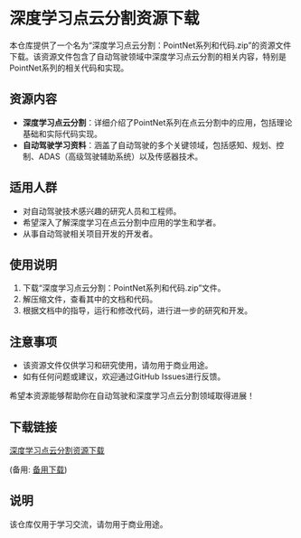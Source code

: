 # 深度学习点云分割资源下载

本仓库提供了一个名为“深度学习点云分割：PointNet系列和代码.zip”的资源文件下载。该资源文件包含了自动驾驶领域中深度学习点云分割的相关内容，特别是PointNet系列的相关代码和实现。

## 资源内容

- **深度学习点云分割**：详细介绍了PointNet系列在点云分割中的应用，包括理论基础和实际代码实现。
- **自动驾驶学习资料**：涵盖了自动驾驶的多个关键领域，包括感知、规划、控制、ADAS（高级驾驶辅助系统）以及传感器技术。

## 适用人群

- 对自动驾驶技术感兴趣的研究人员和工程师。
- 希望深入了解深度学习在点云分割中应用的学生和学者。
- 从事自动驾驶相关项目开发的开发者。

## 使用说明

1. 下载“深度学习点云分割：PointNet系列和代码.zip”文件。
2. 解压缩文件，查看其中的文档和代码。
3. 根据文档中的指导，运行和修改代码，进行进一步的研究和开发。

## 注意事项

- 该资源文件仅供学习和研究使用，请勿用于商业用途。
- 如有任何问题或建议，欢迎通过GitHub Issues进行反馈。

希望本资源能够帮助你在自动驾驶和深度学习点云分割领域取得进展！

## 下载链接
[深度学习点云分割资源下载](https://pan.quark.cn/s/2987ee8a70d4) 

(备用: [备用下载](https://pan.baidu.com/s/1EsGUlNZb9elvC0yJG_HnKQ?pwd=1234))

## 说明

该仓库仅用于学习交流，请勿用于商业用途。
